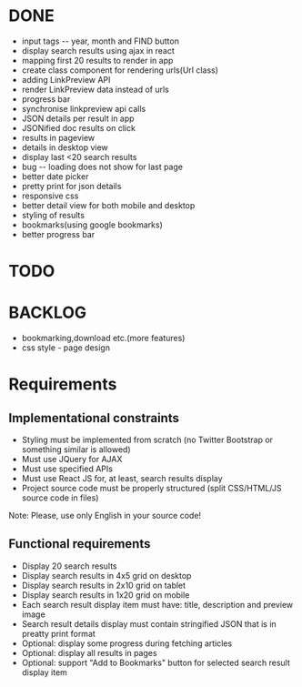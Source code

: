 # DONE
- input tags -- year, month and FIND button
- display search results using ajax in react
- mapping first 20 results to render in app
- create class component for rendering urls(Url class)
- adding LinkPreview API
- render LinkPreview data instead of urls
- progress bar
- synchronise linkpreview api calls
- JSON details per result in app
- JSONified doc results on click
- results in pageview
- details in desktop view
- display last <20 search results
- bug --  loading does not show for last page 
- better date picker
- pretty print for json details
- responsive css
- better detail view for both mobile and desktop
- styling of results
- bookmarks(using google bookmarks)
- better progress bar

# TODO



# BACKLOG

- bookmarking,download etc.(more features)
- css style -  page design




# Requirements

## Implementational constraints

- Styling must be implemented from scratch (no Twitter Bootstrap or something similar is allowed)
- Must use JQuery for AJAX
- Must use specified APIs
- Must use React JS for, at least, search results display
- Project source code must be properly structured (split CSS/HTML/JS source code in files)

Note: Please, use only English in your source code!

## Functional requirements

- Display 20 search results
- Display search results in 4x5 grid on desktop
- Display search results in 2x10 grid on tablet
- Display search results in 1x20 grid on mobile
- Each search result display item must have: title, description and preview image
- Search result details display must contain stringified JSON that is in preatty print format
- Optional: display some progress during fetching articles
- Optional: display all results in pages
- Optional: support "Add to Bookmarks" button for selected search result display item
